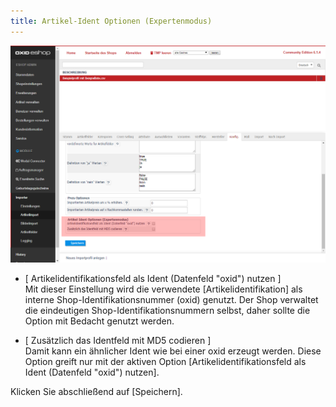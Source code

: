 ```yaml
---
title: Artikel-Ident Optionen (Expertenmodus)
---  
```

![Artikelimport | KonfigArtIdent](../../../../../assets/newAssets/Artikelimport-KonfigArtikIdent.png)

- [ Artikelidentifikationsfeld als Ident (Datenfeld "oxid") nutzen ]  
  Mit dieser Einstellung wird die verwendete [Artikelidentifikation] als interne Shop-Identifikationsnummer (oxid) genutzt.
  Der Shop verwaltet die eindeutigen Shop-Identifikationsnummern selbst, daher sollte die Option mit Bedacht genutzt werden. 

- [ Zusätzlich das Identfeld mit MD5 codieren ]  
  Damit kann ein ähnlicher Ident wie bei einer oxid erzeugt werden.
  Diese Option greift nur mit der aktiven Option [Artikelidentifikationsfeld als Ident (Datenfeld "oxid") nutzen].

Klicken Sie abschließend auf [Speichern].
